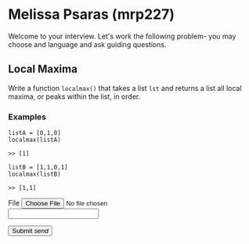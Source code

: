 
# Melissa Psaras (mrp227)
Welcome to your interview. Let's work the following problem- you may choose and language and ask guiding questions.

## Local Maxima
Write a function `localmax()` that takes a list `lst` and returns a list all local maxima, or peaks within the list, in order.

### Examples
	
```
listA = [0,1,0]
localmax(listA)

>> [1]
```

```
listB = [1,1,0,1]
localmax(listB)

>> [1,1]
```

<link href="./css/materialize/materialize.min.css" rel="stylesheet" type="text/css" />
<link href="./css/md.css" rel="stylesheet" type="text/css" />
<link href="https://fonts.googleapis.com/icon?family=Material+Icons" rel="stylesheet">
<script src="./../css/materialize/js/materialize.min.js"></script>
<script language="JavaScript" type="text/javascript" src="js/md.js"></script>


<form action="#">
    <div class="file-field input-field">
      <div class="btn">
        <span>File</span>
        <input type="file">
      </div>
      <div class="file-path-wrapper">
        <input class="file-path validate" type="text">
      </div>
    </div>
  </form>

<button class="btn waves-effect waves-light centered" 
  type="submit" 
  id = "submit-interview-file"
  name="action">
  Submit
    <i class="material-icons right">send</i>
</button>



<!-- The core Firebase JS SDK is always required and must be listed first -->
<script src="https://www.gstatic.com/firebasejs/7.8.1/firebase-app.js"></script>


<script>
  // Your web app's Firebase configuration
  var firebaseConfig = {
    apiKey: "AIzaSyBNvT1iImUnpxGpx6iNNj3jDJM0miVBbfE",
    authDomain: "hyperloop-webpage.firebaseapp.com",
    databaseURL: "https://hyperloop-webpage.firebaseio.com",
    projectId: "hyperloop-webpage",
    storageBucket: "hyperloop-webpage.appspot.com",
    messagingSenderId: "573298529782",
    appId: "1:573298529782:web:e488434aa999edda02e3d7"
  };
  // Initialize Firebase
  firebase.initializeApp(firebaseConfig);
  console.log("Hello")
  button = document.getElementById("submit-interview-file")
  button.addEventListner(submitform)
  function submitform(){
    console.log("sumitting..")
  }
</script>
